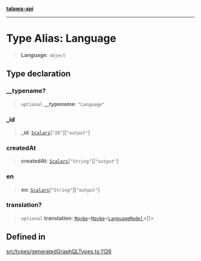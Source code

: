 [**talawa-api**](../../../README.md)

***

# Type Alias: Language

> **Language**: `object`

## Type declaration

### \_\_typename?

> `optional` **\_\_typename**: `"Language"`

### \_id

> **\_id**: [`Scalars`](Scalars.md)\[`"ID"`\]\[`"output"`\]

### createdAt

> **createdAt**: [`Scalars`](Scalars.md)\[`"String"`\]\[`"output"`\]

### en

> **en**: [`Scalars`](Scalars.md)\[`"String"`\]\[`"output"`\]

### translation?

> `optional` **translation**: [`Maybe`](Maybe.md)\<[`Maybe`](Maybe.md)\<[`LanguageModel`](LanguageModel.md)\>[]\>

## Defined in

[src/types/generatedGraphQLTypes.ts:1126](https://github.com/Suyash878/talawa-api/blob/e4413cec641a837926071678fed3c7f67234e31e/src/types/generatedGraphQLTypes.ts#L1126)
